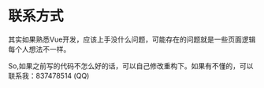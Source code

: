 # 联系方式

其实如果熟悉Vue开发，应该上手没什么问题，可能存在的问题就是一些页面逻辑每个人想法不一样。

So,如果之前写的代码不怎么好的话，可以自己修改重构下。如果有不懂的，可以联系我：837478514 (QQ)

